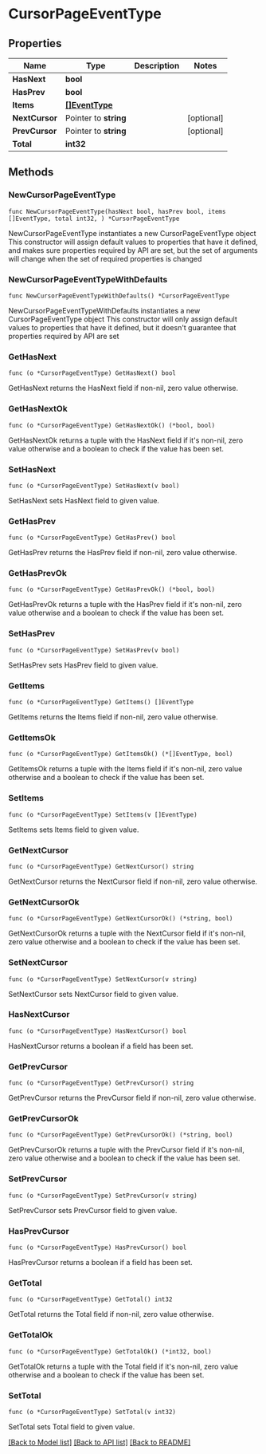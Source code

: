 # CursorPageEventType

## Properties

Name | Type | Description | Notes
------------ | ------------- | ------------- | -------------
**HasNext** | **bool** |  | 
**HasPrev** | **bool** |  | 
**Items** | [**[]EventType**](EventType.md) |  | 
**NextCursor** | Pointer to **string** |  | [optional] 
**PrevCursor** | Pointer to **string** |  | [optional] 
**Total** | **int32** |  | 

## Methods

### NewCursorPageEventType

`func NewCursorPageEventType(hasNext bool, hasPrev bool, items []EventType, total int32, ) *CursorPageEventType`

NewCursorPageEventType instantiates a new CursorPageEventType object
This constructor will assign default values to properties that have it defined,
and makes sure properties required by API are set, but the set of arguments
will change when the set of required properties is changed

### NewCursorPageEventTypeWithDefaults

`func NewCursorPageEventTypeWithDefaults() *CursorPageEventType`

NewCursorPageEventTypeWithDefaults instantiates a new CursorPageEventType object
This constructor will only assign default values to properties that have it defined,
but it doesn't guarantee that properties required by API are set

### GetHasNext

`func (o *CursorPageEventType) GetHasNext() bool`

GetHasNext returns the HasNext field if non-nil, zero value otherwise.

### GetHasNextOk

`func (o *CursorPageEventType) GetHasNextOk() (*bool, bool)`

GetHasNextOk returns a tuple with the HasNext field if it's non-nil, zero value otherwise
and a boolean to check if the value has been set.

### SetHasNext

`func (o *CursorPageEventType) SetHasNext(v bool)`

SetHasNext sets HasNext field to given value.


### GetHasPrev

`func (o *CursorPageEventType) GetHasPrev() bool`

GetHasPrev returns the HasPrev field if non-nil, zero value otherwise.

### GetHasPrevOk

`func (o *CursorPageEventType) GetHasPrevOk() (*bool, bool)`

GetHasPrevOk returns a tuple with the HasPrev field if it's non-nil, zero value otherwise
and a boolean to check if the value has been set.

### SetHasPrev

`func (o *CursorPageEventType) SetHasPrev(v bool)`

SetHasPrev sets HasPrev field to given value.


### GetItems

`func (o *CursorPageEventType) GetItems() []EventType`

GetItems returns the Items field if non-nil, zero value otherwise.

### GetItemsOk

`func (o *CursorPageEventType) GetItemsOk() (*[]EventType, bool)`

GetItemsOk returns a tuple with the Items field if it's non-nil, zero value otherwise
and a boolean to check if the value has been set.

### SetItems

`func (o *CursorPageEventType) SetItems(v []EventType)`

SetItems sets Items field to given value.


### GetNextCursor

`func (o *CursorPageEventType) GetNextCursor() string`

GetNextCursor returns the NextCursor field if non-nil, zero value otherwise.

### GetNextCursorOk

`func (o *CursorPageEventType) GetNextCursorOk() (*string, bool)`

GetNextCursorOk returns a tuple with the NextCursor field if it's non-nil, zero value otherwise
and a boolean to check if the value has been set.

### SetNextCursor

`func (o *CursorPageEventType) SetNextCursor(v string)`

SetNextCursor sets NextCursor field to given value.

### HasNextCursor

`func (o *CursorPageEventType) HasNextCursor() bool`

HasNextCursor returns a boolean if a field has been set.

### GetPrevCursor

`func (o *CursorPageEventType) GetPrevCursor() string`

GetPrevCursor returns the PrevCursor field if non-nil, zero value otherwise.

### GetPrevCursorOk

`func (o *CursorPageEventType) GetPrevCursorOk() (*string, bool)`

GetPrevCursorOk returns a tuple with the PrevCursor field if it's non-nil, zero value otherwise
and a boolean to check if the value has been set.

### SetPrevCursor

`func (o *CursorPageEventType) SetPrevCursor(v string)`

SetPrevCursor sets PrevCursor field to given value.

### HasPrevCursor

`func (o *CursorPageEventType) HasPrevCursor() bool`

HasPrevCursor returns a boolean if a field has been set.

### GetTotal

`func (o *CursorPageEventType) GetTotal() int32`

GetTotal returns the Total field if non-nil, zero value otherwise.

### GetTotalOk

`func (o *CursorPageEventType) GetTotalOk() (*int32, bool)`

GetTotalOk returns a tuple with the Total field if it's non-nil, zero value otherwise
and a boolean to check if the value has been set.

### SetTotal

`func (o *CursorPageEventType) SetTotal(v int32)`

SetTotal sets Total field to given value.



[[Back to Model list]](../README.md#documentation-for-models) [[Back to API list]](../README.md#documentation-for-api-endpoints) [[Back to README]](../README.md)


